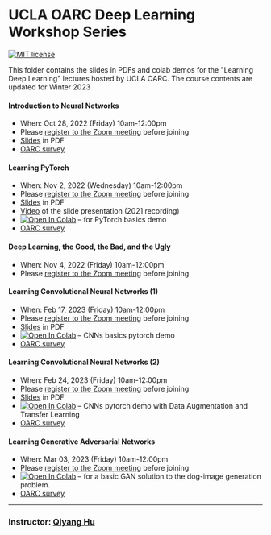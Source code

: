 # UCLA OARC Deep Learning Workshop Series
[![MIT license](https://img.shields.io/badge/License-MIT-blue.svg)](https://huqy.github.io/deep_learning_workshops/LICENSE.md)

This folder contains the slides in PDFs and colab demos for the "Learning Deep Learning" lectures hosted by UCLA OARC. The course contents are updated for Winter 2023

#### Introduction to Neural Networks 

 - When: Oct 28, 2022 (Friday) 10am-12:00pm 
 - Please [register to the Zoom meeting](https://ucla.zoom.us/meeting/register/tJErfuysrDIpEtV0NY_dVJ67XS1ZDrmPENT5) before joining
 - [Slides](https://huqy.github.io/deep_learning_workshops/1_Intro2NN.pdf) in PDF
 - [OARC survey](http://bit.ly/3Dhp91H)


#### Learning PyTorch 
 - When: Nov 2, 2022 (Wednesday) 10am-12:00pm
 - Please [register to the Zoom meeting](https://ucla.zoom.us/meeting/register/tJUrce-uqTMsG93PJMf3Ii0eSd-CwCaE8NTJ) before joining
 - [Slides](https://huqy.github.io/deep_learning_workshops/2_PyTorch.pdf) in PDF
 - [Video](https://youtu.be/B8DXOhUURD0) of the slide presentation (2021 recording) 
 - [![Open In Colab](https://colab.research.google.com/assets/colab-badge.svg)](https://bit.ly/learning_pytorch) &ndash; for PyTorch basics demo
 - [OARC survey](http://bit.ly/3Wo6Alu)


#### Deep Learning, the Good, the Bad, and the Ugly 
 - When: Nov 4, 2022 (Friday) 10am-12:00pm
 - Please [register to the Zoom meeting](https://ucla.zoom.us/meeting/register/tJUldeqrrDwuHtU2q_Mhi32Ur1dJJqB6INR5) before joining


#### Learning Convolutional Neural Networks (1)
 - When: Feb 17, 2023 (Friday) 10am-12:00pm
 - Please [register to the Zoom meeting](https://ucla.zoom.us/meeting/register/tJwqdO6gqzMqE9Tow2G8OoEaPtGrPoDXypK4) before joining
 - [Slides](https://huqy.github.io/deep_learning_workshops/4_DL_CNNs_2023_Winter.pdf) in PDF
 - [![Open In Colab](https://colab.research.google.com/assets/colab-badge.svg)](https://bit.ly/LDL_cnn1) &ndash; CNNs basics pytorch demo
 - [OARC survey](http://bit.ly/3YEOLzf)


#### Learning Convolutional Neural Networks (2)
 - When: Feb 24, 2023 (Friday) 10am-12:00pm
 - Please [register to the Zoom meeting](https://ucla.zoom.us/meeting/register/tJIkd-6prj0qGd1awUTk9gFm77WRf-Aaap5s) before joining
 - [Slides](https://huqy.github.io/deep_learning_workshops/5_DL_adv_2023_Winter.pdf) in PDF
 - [![Open In Colab](https://colab.research.google.com/assets/colab-badge.svg)](https://bit.ly/LDL_cnn2) &ndash; CNNs pytorch demo with Data Augmentation and Transfer Learning
 - [OARC survey](http://bit.ly/3IQKSSr)


#### Learning Generative Adversarial Networks 
 - When: Mar 03, 2023 (Friday) 10am-12:00pm
 - Please [register to the Zoom meeting](https://ucla.zoom.us/meeting/register/tJMrcuipqDspGtPEv6wm4JfiJrn5if56hl42) before joining
 - [![Open In Colab](https://colab.research.google.com/assets/colab-badge.svg)](https://bit.ly/LDL_gan) &ndash; for a basic GAN solution to the dog-image generation problem.
 - [OARC survey](https://bit.ly/41Glmq3)

---

### Instructor: [Qiyang Hu](https://oarc.ucla.edu/people/profiles/qiyang-hu) 


